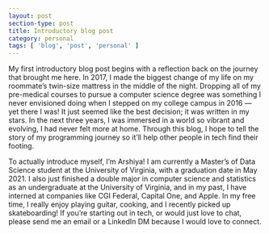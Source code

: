 ```yaml
---
layout: post
section-type: post
title: Introductory blog post
category: personal
tags: [ 'blog', 'post', 'personal' ]
---
```


My first introductory blog post begins with a reflection back on the journey that brought me here. In 2017, I made the biggest change of my life on my roommate’s twin-size mattress in the middle of the night. Dropping all of my pre-medical courses to pursue a computer science degree was something I never envisioned doing when I stepped on my college campus in 2016 — yet there I was! It just seemed like the best decision; it was written in my stars. In the next three years, I was immersed in a world so vibrant and evolving, I had never felt more at home. Through this blog, I hope to tell the story of my programming journey so it’ll help other people in tech find their footing. 

To actually introduce myself, I’m Arshiya! I am currently a Master’s of Data Science student at the University of Virginia, with a graduation date in May 2021. I also just finished a double major in computer science and statistics as an undergraduate at the University of Virginia, and in my past, I have interned at companies like CGI Federal, Capital One, and Apple. In my free time, I really enjoy playing guitar, cooking, and I recently picked up skateboarding! If you’re starting out in tech, or would just love to chat, please send me an email or a LinkedIn DM because I would love to connect. 

